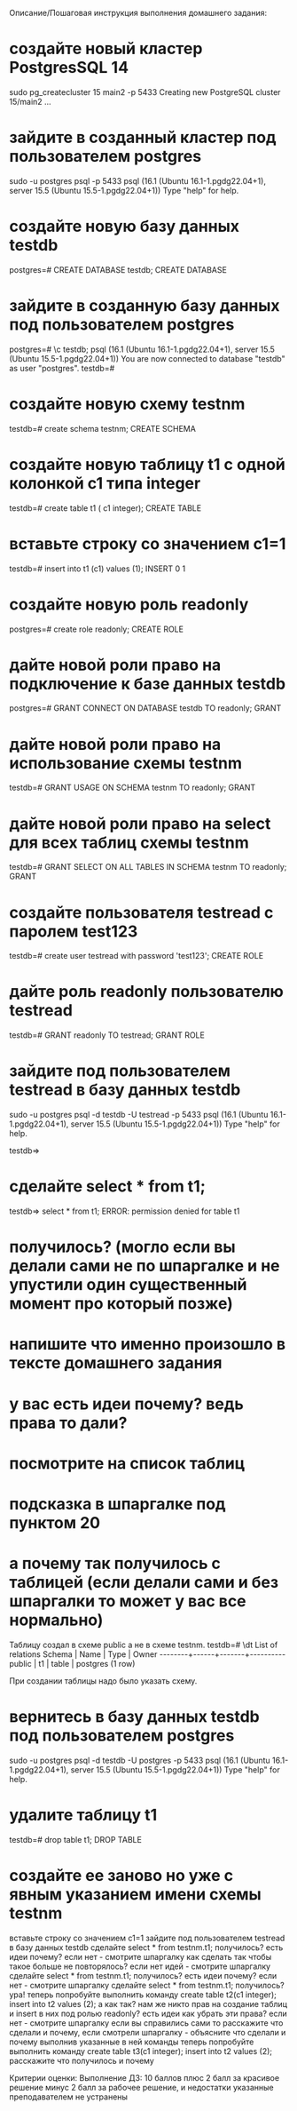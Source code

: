 Описание/Пошаговая инструкция выполнения домашнего задания:

# создайте новый кластер PostgresSQL 14
sudo pg_createcluster 15 main2 -p 5433
Creating new PostgreSQL cluster 15/main2 ...

# зайдите в созданный кластер под пользователем postgres
sudo -u postgres psql -p 5433
psql (16.1 (Ubuntu 16.1-1.pgdg22.04+1), server 15.5 (Ubuntu 15.5-1.pgdg22.04+1))
Type "help" for help.

# создайте новую базу данных testdb
postgres=# CREATE DATABASE testdb;
CREATE DATABASE

# зайдите в созданную базу данных под пользователем postgres
postgres=# \c testdb;
psql (16.1 (Ubuntu 16.1-1.pgdg22.04+1), server 15.5 (Ubuntu 15.5-1.pgdg22.04+1))
You are now connected to database "testdb" as user "postgres".
testdb=#

# создайте новую схему testnm
testdb=# create schema testnm;
CREATE SCHEMA

# создайте новую таблицу t1 с одной колонкой c1 типа integer
testdb=# create table t1 (
    c1 integer);
CREATE TABLE

# вставьте строку со значением c1=1
testdb=# insert into t1 (c1) values (1);
INSERT 0 1

# создайте новую роль readonly
postgres=# create role readonly;
CREATE ROLE

# дайте новой роли право на подключение к базе данных testdb
postgres=# GRANT CONNECT ON DATABASE testdb TO readonly;
GRANT

# дайте новой роли право на использование схемы testnm
testdb=# GRANT USAGE ON SCHEMA testnm TO readonly;
GRANT

# дайте новой роли право на select для всех таблиц схемы testnm
testdb=# GRANT SELECT ON ALL TABLES IN SCHEMA testnm TO readonly;
GRANT

# создайте пользователя testread с паролем test123
testdb=# create user testread with password 'test123';
CREATE ROLE

# дайте роль readonly пользователю testread
testdb=# GRANT readonly TO testread;
GRANT ROLE

# зайдите под пользователем testread в базу данных testdb
 sudo -u postgres psql -d testdb -U testread -p 5433
psql (16.1 (Ubuntu 16.1-1.pgdg22.04+1), server 15.5 (Ubuntu 15.5-1.pgdg22.04+1))
Type "help" for help.

testdb=>

# сделайте select * from t1;
testdb=> select * from t1;
ERROR:  permission denied for table t1
# получилось? (могло если вы делали сами не по шпаргалке и не упустили один существенный момент про который позже)
# напишите что именно произошло в тексте домашнего задания
# у вас есть идеи почему? ведь права то дали?
# посмотрите на список таблиц
# подсказка в шпаргалке под пунктом 20
# а почему так получилось с таблицей (если делали сами и без шпаргалки то может у вас все нормально)

Таблицу создал в схеме public а не в схеме testnm. 
testdb=# \dt
        List of relations
 Schema | Name | Type  |  Owner
--------+------+-------+----------
 public | t1   | table | postgres
(1 row)

При создании таблицы надо было указать схему.

# вернитесь в базу данных testdb под пользователем postgres

sudo -u postgres psql -d testdb -U postgres -p 5433
psql (16.1 (Ubuntu 16.1-1.pgdg22.04+1), server 15.5 (Ubuntu 15.5-1.pgdg22.04+1))
Type "help" for help.

# удалите таблицу t1
testdb=# drop table t1;
DROP TABLE

# создайте ее заново но уже с явным указанием имени схемы testnm

вставьте строку со значением c1=1
зайдите под пользователем testread в базу данных testdb
сделайте select * from testnm.t1;
получилось?
есть идеи почему? если нет - смотрите шпаргалку
как сделать так чтобы такое больше не повторялось? если нет идей - смотрите шпаргалку
сделайте select * from testnm.t1;
получилось?
есть идеи почему? если нет - смотрите шпаргалку
сделайте select * from testnm.t1;
получилось?
ура!
теперь попробуйте выполнить команду create table t2(c1 integer); insert into t2 values (2);
а как так? нам же никто прав на создание таблиц и insert в них под ролью readonly?
есть идеи как убрать эти права? если нет - смотрите шпаргалку
если вы справились сами то расскажите что сделали и почему, если смотрели шпаргалку - объясните что сделали и почему выполнив указанные в ней команды
теперь попробуйте выполнить команду create table t3(c1 integer); insert into t2 values (2);
расскажите что получилось и почему

Критерии оценки:
Выполнение ДЗ: 10 баллов
плюс 2 балл за красивое решение
минус 2 балл за рабочее решение, и недостатки указанные преподавателем не устранены
